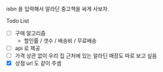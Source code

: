 isbn 을 입력해서 알라딘 중고책을 싸게 사보자.


Todo List
 - [ ] 구매 알고리즘
    - 할인률 / 갯수 / 배송비 / 무료배송
 - [ ] api 로 제공
 - [ ] 가격 상관 없이 우리 집 근처에 있는 알라딘 매장도 따로 보고 싶음
 - [X] 상점 url 도 같이 주셈
